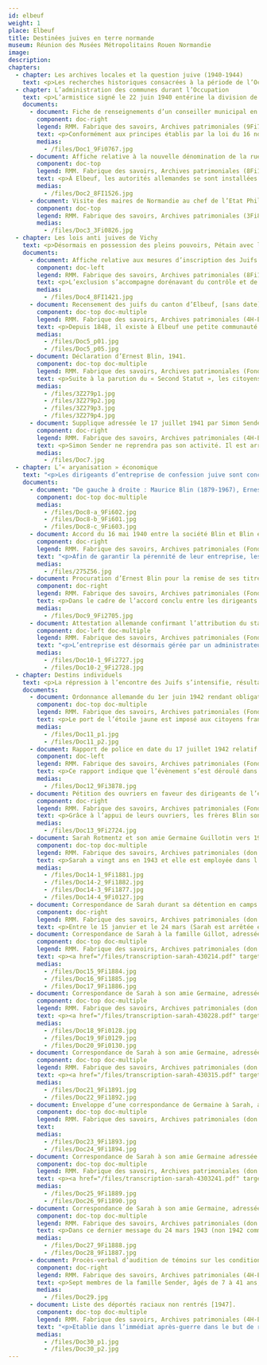 ```yaml
---
id: elbeuf
weight: 1
place: Elbeuf
title: Destinées juives en terre normande
museum: Réunion des Musées Métropolitains Rouen Normandie
image: 
description: 
chapters:
  - chapter: Les archives locales et la question juive (1940-1944)
    text: <p>Les recherches historiques consacrées à la période de l’Occupation ont considérablement progressé ces dernières décennies. En France, en Allemagne ou aux Etats-Unis, l’ouverture de fonds d’archives, jusqu’alors non accessibles, a permis aux chercheurs d’investir de nouveaux champs d’étude. Parmi les sujets traités, figurent la question juive et la détermination de la responsabilité de l’Etat français dans la mise en œuvre de mesures à l’encontre des Juifs de France. Si l’Allemagne nazie a été l’instigatrice d’un véritable programme d’extermination des Juifs d’Europe, le gouvernement de Vichy a collaboré à sa réalisation sur le territoire français. En exploitant un sentiment général ouvertement antisémite, latent depuis l’affaire Dreyfus parmi l’élite politique, économique, intellectuelle et la population, l’Etat a entrainé l’ensemble du système administratif du pays dans cette collaboration.</p><p>Cette exposition s’appuie sur les archives produites par l’administration elle-même pour évoquer la question juive durant l’Occupation. Elle s’emploie à montrer les modalités d’application au niveau communal, des mesures émanant des autorités allemandes et de L’Etat français. Enfin, en touchant au local, elle donne la mesure du drame humain à travers le parcours de femmes et d’hommes connus de leurs concitoyens, amis ou relations professionnelles, avec lesquels ils partageaient le quotidien.</p>
  - chapter: L’administration des communes durant l’Occupation
    text: <p>L’armistice signé le 22 juin 1940 entérine la division de la France en deux zones séparées par une ligne de démarcation. Au nord, dans la zone dite occupée, l’Etat français doit trouver une conciliation avec l’administration allemande, encore essentiellement militaire et qui siège à Paris. Le gouvernement installé à Vichy administre librement les seuls départements de la zone libre, partie sud du pays et les colonies. Les préfets deviennent un rouage essentiel de l’administration, du sommet de l’Etat vers les communes.</p><p>Le 10 juillet, les députés votent les pleins pouvoirs au maréchal Pétain. Par une loi en date du 16 novembre 1940, le gouvernement de Vichy abolit le principe de l’élection des conseillers municipaux et rétablit le principe de leur nomination par le ministre de l’Intérieur dans les villes de plus de 10 000 habitants et, par le préfet pour les autres. Entre 1940 et 1941, près de 500 municipalités sont dissoutes. Communistes, Juifs, Francs-maçons sont exclus des nouvelles assemblées.</p>
    documents: 
      - document: Fiche de renseignements d’un conseiller municipal en date du 7 mai 1941
        component: doc-right
        legend: RMM. Fabrique des savoirs, Archives patrimoniales (9Fi767)
        text: <p>Conformément aux principes établis par la loi du 16 novembre 1940, René Lebret, maire élu en 1928, présente une liste de 40 noms parmi lesquels le préfet choisit 19 conseillers. Chaque conseiller est tenu de produire une fiche de renseignements mentionnant des informations sur sa situation au regard du statut des étrangers (loi du 17 juillet 1940), du statut des Juifs (3 octobre et 16 novembre 1940) et des mesures prises à l’encontre des sociétés secrètes dont la Franc-maçonnerie (13 août 1940).</p>
        medias:
          - /files/Doc1_9Fi0767.jpg
      - document: Affiche relative à la nouvelle dénomination de la rue de la Barrière en hommage au maréchal Pétain, mars 1941.
        component: doc-top
        legend: RMM. Fabrique des savoirs, Archives patrimoniales (8Fi1526)
        text: <p>À Elbeuf, les autorités allemandes se sont installées à l’hôtel de ville où elles cohabitent avec la municipalité conduite par René Lebret, maintenu dans ses fonctions.<br>René Lebret est élu député du canton d’Elbeuf et de Grand-Couronne dans les rangs de la SFIO (Section Française de l’Internationale Ouvrière) en 1928. Pourtant, il vote les pleins pouvoirs à Pétain en 1940. Anti communiste convaincu, il évolue politiquement vers le parti socialiste français puis l’Union socialiste républicaine.  À la Libération, il est condamné à la Dégradation nationale par la Cour de justice de Rouen pour avoir notamment assuré les fonctions de responsable de la propagande du régime de Vichy pour la Normandie.</p>
        medias: 
          - /files/Doc2_8FI1526.jpg
      - document: Visite des maires de Normandie au chef de l’Etat Philippe Pétain à Vichy vers 1942. (Premier à gauche, René Lebret maire d’Elbeuf)
        component: doc-top
        legend: RMM. Fabrique des savoirs, Archives patrimoniales (3Fi826)
        medias:
          - /files/Doc3_3Fi0826.jpg
  - chapter: Les lois anti juives de Vichy
    text: <p>Désormais en possession des pleins pouvoirs, Pétain avec la collaboration du gouvernement de Vichy met progressivement en place une véritable politique de discrimination raciale à l’encontre des juifs étrangers puis français. À partir de juillet 1940, plusieurs lois sont promulguées qui visent à les exclure de la société. Le 3 octobre 1940, le « Premier Statut des Juifs » leur interdit l’accès à un grand nombre de professions dont celles de la Fonction publique. Le « Second Statut » parait le 2 juin 1941. Les citoyens de confession juive sont contraints de faire une déclaration écrite auprès de la préfecture. En juillet 1942, Vichy franchit l’étape ultime en acceptant que l’Etat français collabore aux premières déportations.</p>
    documents:
      - document: Affiche relative aux mesures d’inscription des Juifs et des entreprises juives, 15 octobre 1940.
        component: doc-left
        legend: RMM. Fabrique des savoirs, Archives patrimoniales (8Fi1421)
        text: <p>L’exclusion s’accompagne dorénavant du contrôle et de la répression. Les préfets se voient chargés du recensement des juifs vivant en France. Localement, ce sont les maires qui procèdent au recensement proprement dit.</p>
        medias:
          - /files/Doc4_8FI1421.jpg
      - document: Recensement des juifs du canton d’Elbeuf, [sans date].
        component: doc-top doc-multiple
        legend: RMM. Fabrique des savoirs, Archives patrimoniales (4H-ELB136)
        text: <p>Depuis 1848, il existe à Elbeuf une petite communauté juive qui s’est développée avec l’arrivée d’industriels alsaciens en 1871. Cette première liste manuscrite recense 92 personnes. La plupart de ces listes et fichiers établis avec minutie par l’administration française servira pour procéder aux arrestations à partir de 1942.</p>
        medias:
          - /files/Doc5_p01.jpg
          - /files/Doc5_p05.jpg
      - document: Déclaration d’Ernest Blin, 1941.
        component: doc-top doc-multiple
        legend: RMM. Fabrique des savoirs, Archives patrimoniales (Fonds Blin, 3Z279)
        text: <p>Suite à la parution du « Second Statut », les citoyens de confession juive sont contraints de faire une déclaration écrite mentionnant leur état civil, leur situation de famille, leur profession et l’état de leurs biens. Ernest Blin, qui dirige l’entreprise Blin et Blin avec ses frères André et Maurice procède à cette déclaration le 1er juillet également au titre de ses enfants, Albert, 20 ans et Dominique, 17 ans.</p>
        medias:
          - /files/3Z279p1.jpg
          - /files/3Z279p2.jpg
          - /files/3Z279p3.jpg
          - /files/3Z279p4.jpg
      - document: Supplique adressée le 17 juillet 1941 par Simon Sender au maire afin d’obtenir l’autorisation de poursuivre son activité de pâtissier à Elbeuf.
        component: doc-right
        legend: RMM. Fabrique des savoirs, Archives patrimoniales (4H-ELB136)
        text: <p>Simon Sender ne reprendra pas son activité. Il est arrêté le 6 mai 1942 puis déporté à Auschwitz où il décède le 13 juillet 1943.</p>
        medias:
          - /files/Doc7.jpg
  - chapter: L’« aryanisation » économique
    text: "<p>Les dirigeants d’entreprise de confession juive sont concernés par les mesures prises par l’occupant et le régime de Vichy et notamment par la loi du 22 juillet 1941 sur l’«aryanisation » économique. L’«aryanisation », véritable système de spoliation des biens juifs, s’opère par un transfert de la gestion des entreprises à des administrateurs provisoires et pour finir par leur vente à des acquéreurs « aryens » ou leur liquidation. À Elbeuf, sont concernées plusieurs entreprises créées au lendemain de l’annexion de l’Alsace par des industriels de confession juive : usines de fabrication de drap de laine comme Fraenckel-Herzog et Blin & Blin ou l’usine de confection Weill-Kingsbourg-Bernheim.</p>"
    documents:
      - document: "De gauche à droite : Maurice Blin (1879-1967), Ernest Blin (1880-1949), André Blin (1887-1958)"
        component: doc-top doc-multiple
        medias:
          - /files/Doc8-a_9Fi602.jpg
          - /files/Doc8-b_9Fi601.jpg
          - /files/Doc8-c_9Fi603.jpg
      - document: Accord du 16 mai 1940 entre la société Blin et Blin et la Française Bedaux
        component: doc-right
        legend: RMM. Fabrique des savoirs, Archives patrimoniales (Fonds Albert Blin, 275Z56)
        text: "<p>Afin de garantir la pérennité de leur entreprise, les frères André, Ernest et Maurice Blin concluent dès le 16 mai 1940 un accord qui remet la direction de leur entreprise entre les mains de la <em>Française Bedaux</em> dirigée par Charles Bedaux, ami d’Ernest. En vertu d’un premier contrat, la société Bedaux prend en charge la gestion commerciale et technique mais aussi l’intégralité des pouvoirs du conseil d’administration pour une durée de 3 à 5 ans. Cet accord conduit à une « aryanisation » fictive de l’entreprise qui prend le nom d’<em>Anciens établissements Blin et Blin</em>, à partir du 21 juin 1940.</p>"
        medias:
          - /files/275Z56.jpg
      - document: Procuration d’Ernest Blin pour la remise de ses titres à Charles Bedaux, 14 mai 1940.
        component: doc-right
        legend: RMM. Fabrique des savoirs, Archives patrimoniales (Fonds Blin, 9Fi2705)
        text: <p>Dans le cadre de l’accord conclu entre les dirigeants de Blin et la société Française Bedaux, Charles Bedaux reçoit la garde des titres et se voit attribuer une fonction d’arbitrage en cas de conflit entre les deux parties.</p>
        medias:
          - /files/Doc9_9Fi2705.jpg
      - document: Attestation allemande confirmant l’attribution du statut de « Speer-Betrieb » 1943
        component: doc-left doc-multiple
        legend: RMM. Fabrique des savoirs, Archives patrimoniales (Fonds Blin, 3Z279)
        text: "<p>L’entreprise est désormais gérée par un administrateur « aryen » en l’occurrence la Société Bedaux. Elle obtient successivement le statut de <em>Rüstung Betrieb</em> (entreprise d’armement) qui lui accorde des facilités d’approvisionnement en matières premières. En 1943, elle est désignée <em>Speer-Betrieb</em> (à l’initiative du ministre de l’armement du IIIe Reich, Albert Speer) : elle est à ce titre exemptée du prélèvement de main d’œuvre pour le STO (Service du travail obligatoire). Une grande partie de sa production est livrée aux autorités d’occupation sous la forme de drap militaire.</p>"
        medias:
          - /files/Doc10-1_9Fi2727.jpg
          - /files/Doc10-2_9Fi2728.jpg
  - chapter: Destins individuels
    text: <p>La répression à l’encontre des Juifs s’intensifie, résultat d’une collaboration active entre le gouvernement de Vichy et le régime nazi. La Solution finale qui vise à l’extermination totale des Juifs d’Europe vient d’être décidée et planifiée au cours de la conférence de Wannsee le 20 janvier 1942.</p><p>Selon le recensement de 1940, la communauté juive d’Elbeuf concernée par les mesures anti juives se compose de 92 personnes. Parmi elles, 34 personnes sont arrêtées et déportées entre 1942 et 1944. D’autres comme les membres de la famille Blin ont fui et sont contraints à la clandestinité jusqu’à la Libération.</p>
    documents:
      - document: Ordonnance allemande du 1er juin 1942 rendant obligatoire le port de l’étoile jaune.
        component: doc-top doc-multiple
        legend: RMM. Fabrique des savoirs, Archives patrimoniales (Fonds ville d’Elbeuf, 4H-ELB 136)
        text: <p>Le port de l’étoile jaune est imposé aux citoyens français et aux étrangers de confession juive. Elle ne fut pas portée dans la zone libre même après son envahissement le 11 novembre 1942 mais un tampon avec la mention « Juif » est apposé sur les papiers d’identité.</p>
        medias:
          - /files/Doc11_p1.jpg
          - /files/Doc11_p2.jpg
      - document: Rapport de police en date du 17 juillet 1942 relatif à la pose d’étoiles jaunes sur la façade de la synagogue rue Grémont à Elbeuf.
        component: doc-left
        legend: RMM. Fabrique des savoirs, Archives patrimoniales (Fonds Ville d’Elbeuf, 9Fi3878)
        text: <p>Ce rapport indique que l’évènement s’est déroulé dans la nuit du 16 au 17 juillet 1942. Or, le 16 juillet à 4 heures du matin a commencé la rafle du Vélodrome d’hiver au cours de laquelle 13 152 personnes dont 4000 enfants sont arrêtés à Paris par la police française pour être déportés.</p>
        medias:
          - /files/Doc12_9Fi3878.jpg
      - document: Pétition des ouvriers en faveur des dirigeants de l’entreprise Blin et Blin, 10 juin 1941.
        component: doc-right
        legend: RMM. Fabrique des savoirs, Archives patrimoniales (Fonds Blin, 9Fi2724)
        text: <p>Grâce à l’appui de leurs ouvriers, les frères Blin sont maintenus dans l’entreprise comme conseillers techniques. Mais la pression se fait plus forte après la publication du « Second Statut des Juifs » en juin 1941. Ils quittent Elbeuf avec leurs familles. Ernest Blin est le dernier à quitter la ville le 10 décembre, informé de la menace d’une rafle qui a lieu à Paris le 12 décembre. Isolés et séparés les uns des autres, ils trouvent refuge dans divers lieux d’accueil au sud et au sud-ouest de la France jusqu’à la Libération.</p>
        medias:
          - /files/Doc13_9Fi2724.jpg
      - document: Sarah Rotmentz et son amie Germaine Guillotin vers 1940 à Elbeuf.
        component: doc-top doc-multiple
        legend: RMM. Fabrique des savoirs, Archives patrimoniales (don Germaine Thiry-Guillotin)
        text: <p>Sarah a vingt ans en 1943 et elle est employée dans l’entreprise Blin et Blin. Le 15 janvier, elle est arrêtée par la police française à son domicile 12 rue du Pré Bazile, avec sa mère Dinah Vicquelin et en même temps que 16 autres membres de la communauté juive d’Elbeuf.</p>
        medias:
          - /files/Doc14-1_9Fi1881.jpg
          - /files/Doc14-2_9Fi1882.jpg
          - /files/Doc14-3_9Fi1877.jpg
          - /files/Doc14-4_9Fi0127.jpg
      - document: Correspondance de Sarah durant sa détention en camps de transit, janvier-mars 1943
        component: doc-right
        legend: RMM. Fabrique des savoirs, Archives patrimoniales (don Germaine Thiry-Guillotin)
        text: <p>Entre le 15 janvier et le 24 mars (Sarah est arrêtée en 1943, il s’agit bien de 1943 et non 1942 comme elle l’ indique dans ses différents échanges), Sarah Rotmentz correspond avec des voisins, la famille Gillot, et son amie Germaine Guillotin. Après leur arrestation, Sarah et sa mère sont détenues dans le camp de Drancy en région parisienne puis transférées vers la mi-mars dans celui de Beaune-la-Rolande (Loiret).</p><p>Dans cette correspondance, la jeune femme confie son quotidien, les conditions et les règles de vie à l’intérieur des camps mais aussi son incertitude quant à l’avenir.</p>
      - document: Correspondance de Sarah à la famille Gillot, adressée du camp de Drancy le 14 février 1943.
        component: doc-top doc-multiple
        legend: RMM. Fabrique des savoirs, Archives patrimoniales (don Germaine Thiry-Guillotin)
        text: <p><a href="/files/transcription-sarah-430214.pdf" target="_blank">Consulter la transcription au format PDF</a></p>
        medias:
          - /files/Doc15_9Fi1884.jpg
          - /files/Doc16_9Fi1885.jpg
          - /files/Doc17_9Fi1886.jpg
      - document: Correspondance de Sarah à son amie Germaine, adressée du camp de Drancy le 28 février 1943.
        component: doc-top doc-multiple
        legend: RMM. Fabrique des savoirs, Archives patrimoniales (don Germaine Thiry-Guillotin)
        text: <p><a href="/files/transcription-sarah-430228.pdf" target="_blank">Consulter la transcription au format PDF</a></p>
        medias:
          - /files/Doc18_9Fi0128.jpg
          - /files/Doc19_9Fi0129.jpg
          - /files/Doc20_9Fi0130.jpg
      - document: Correspondance de Sarah à son amie Germaine, adressée du camp de Beaune-la-Rolande le 15 mars 1943.
        component: doc-top doc-multiple
        legend: RMM. Fabrique des savoirs, Archives patrimoniales (don Germaine Thiry-Guillotin)
        text: <p><a href="/files/transcription-sarah-430315.pdf" target="_blank">Consulter la transcription au format PDF</a></p>
        medias:
          - /files/Doc21_9Fi1891.jpg
          - /files/Doc22_9Fi1892.jpg
      - document: Enveloppe d’une correspondance de Germaine à Sarah, adressée au camp de Beaune-la-Rolande et datée du 22 mars 1943.
        component: doc-top doc-multiple
        legend: RMM. Fabrique des savoirs, Archives patrimoniales (don Germaine Thiry-Guillotin)
        text: 
        medias:
          - /files/Doc23_9Fi1893.jpg
          - /files/Doc24_9Fi1894.jpg
      - document: Correspondance de Sarah à son amie Germaine adressée du camp de Beaune-la-Rolande le 24 mars 1943.
        component: doc-top doc-multiple
        legend: RMM. Fabrique des savoirs, Archives patrimoniales (don Germaine Thiry-Guillotin)
        text: <p><a href="/files/transcription-sarah-4303241.pdf" target="_blank">Consulter la transcription au format PDF</a></p>
        medias:
          - /files/Doc25_9Fi1889.jpg
          - /files/Doc26_9Fi1890.jpg
      - document: Correspondance de Sarah à son amie Germaine, adressée du camp de Drancy le 24 mars 1943.
        component: doc-top doc-multiple
        legend: RMM. Fabrique des savoirs, Archives patrimoniales (don Germaine Thiry-Guillotin)
        text: <p>Dans ce dernier message du 24 mars 1943 (non 1942 comme indiqué), Sarah qui a été transférée à nouveau à Drancy, annonce un départ imminent. Sa mère Dinah l’accompagne alors qu’elle bénéficie d’un statut privilégié en tant que femme d’«aryen» et de prisonnier. Les deux femmes sont déportées par le convoi 53 au camp de concentration de Sobibor où Sarah est déclarée comme étant décédée le 28 mars 1943. Le décès de sa mère Dinah est déclaré à la date du 30 mars.</p><p><a href="/files/transcription-sarah-4303242.pdf" target="_blank">Consulter la transcription au format PDF</a></p>
        medias:
          - /files/Doc27_9Fi1888.jpg
          - /files/Doc28_9Fi1887.jpg
      - document: Procès-verbal d’audition de témoins sur les conditions de la disparition de Simon Sender, 14 novembre 1947.
        component: doc-right
        legend: RMM. Fabrique des savoirs, Archives patrimoniales (4H-ELB136)
        text: <p>Sept membres de la famille Sender, âgés de 7 à 41 ans, sont arrêtés entre le 6 mai 1942 et le 15 janvier 1943. Aucun n’est revenu de déportation.</p>
        medias:
          - /files/Doc29.jpg
      - document: Liste des déportés raciaux non rentrés [1947].
        component: doc-top doc-multiple
        legend: RMM. Fabrique des savoirs, Archives patrimoniales (4H-ELB136)
        text: "<p>Etablie dans l’immédiat après-guerre dans le but de recenser les victimes du conflit, cette liste est incomplète. Sur les 92 personnes recensées en 1940, 34 sont déclarées disparues : pour certaines dans des circonstances encore inconnues de nos jours.</p>"
        medias:
          - /files/Doc30_p1.jpg
          - /files/Doc30_p2.jpg
---
```


